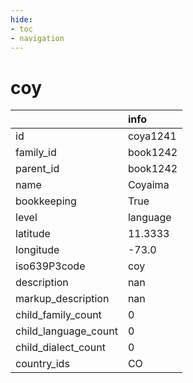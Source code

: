 ```yaml
---
hide:
- toc
- navigation
---
```

# coy
|                      | info     |
|:---------------------|:---------|
| id                   | coya1241 |
| family_id            | book1242 |
| parent_id            | book1242 |
| name                 | Coyaima  |
| bookkeeping          | True     |
| level                | language |
| latitude             | 11.3333  |
| longitude            | -73.0    |
| iso639P3code         | coy      |
| description          | nan      |
| markup_description   | nan      |
| child_family_count   | 0        |
| child_language_count | 0        |
| child_dialect_count  | 0        |
| country_ids          | CO       |